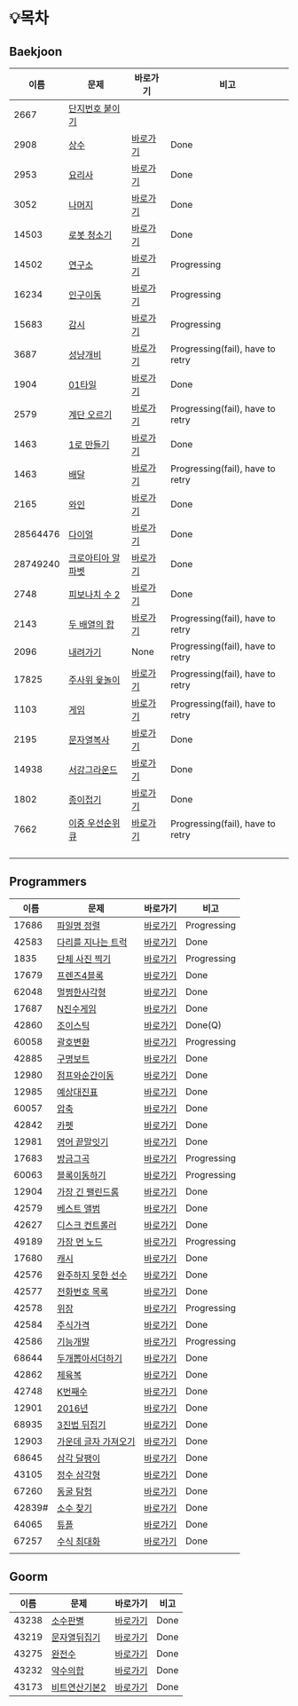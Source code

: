 # :bulb:목차

## Baekjoon

| 이름     | 문제                                                         | 바로가기                                                     | 비고                             |
| -------- | ------------------------------------------------------------ | ------------------------------------------------------------ | -------------------------------- |
| 2667     | [단지번호 붙이기](https://www.acmicpc.net/problem/2667)      |                                                              |                                  |
| 2908     | [상수](https://www.acmicpc.net/problem/2908)                 | [바로가기](./src/baekjoon/brotherSangsu.java)                | Done                             |
| 2953     | [요리사](https://www.acmicpc.net/problem/2953)               | [바로가기](./src/baekjoon/cook.java)                         | Done                             |
| 3052     | [나머지](https://www.acmicpc.net/problem/3052)               | [바로가기](./src/baekjoon/good2.java)                        | Done                             |
| 14503    | [로봇 청소기](https://www.acmicpc.net/problem/14503)         | [바로가기](./src/baekjoon/Robot.java)                        | Done                             |
| 14502    | [연구소](https://www.acmicpc.net/problem/14502)              | [바로가기](./src/baekjoon/Loboratory.java)                   | Progressing                      |
| 16234    | [인구이동](https://www.acmicpc.net/problem/16234)            | [바로가기](./src/baekjoon/Imigration.java)                   | Progressing                      |
| 15683    | [감시](https://www.acmicpc.net/problem/15683)                | [바로가기](./src/baekjoon/Surveillance.java)                 | Progressing                      |
| 3687     | [성냥개비](https://www.acmicpc.net/problem/3687)             | [바로가기](./blob/master/Python/programmers/matchStick.py)   | Progressing(fail), have to retry |
| 1904     | [01타일](https://www.acmicpc.net/problem/1904)               | [바로가기](./blob/master/Python/programmers/01tile.py)       | Done                             |
| 2579     | [계단 오르기](https://www.acmicpc.net/problem/2579)          | [바로가기](./blob/master/Python/programmers/climbingStairs.py) | Progressing(fail), have to retry |
| 1463     | [1로 만들기](https://www.acmicpc.net/problem/1463)           | [바로가기](./blob/master/Python/programmers/makeNumberToOne.py) | Done                             |
| 1463     | [배달](https://www.acmicpc.net/problem/1463)                 | [바로가기](./blob/master/Python/programmers/delivery.py)     | Progressing(fail), have to retry |
| 2165     | [와인](https://www.acmicpc.net/problem/2156)                 | [바로가기](./blob/master/Python/programmers/wine.py)         | Done                             |
| 28564476 | [다이얼](https://www.acmicpc.net/problem/28564476)           | [바로가기](./blob/master/Python/programmers/dial.py)         | Done                             |
| 28749240 | [크로아티아 알파벳](https://www.acmicpc.net/source/28749240) | [바로가기](./blob/master/Python/programmers/croatiaAlphabet.py) | Done                             |
| 2748     | [피보나치 수 2](https://www.acmicpc.net/problem/2748)        | [바로가기](./blob/master/Python/programmers/fibonachi2.py)   | Done                             |
| 2143     | [두 배열의 합](https://www.acmicpc.net/problem/2143)         | [바로가기](./blob/master/Python/programmers/sumOfTwoArray.py) | Progressing(fail), have to retry |
| 2096     | [내려가기](https://www.acmicpc.net/problem/2096)             | None                                                         | Progressing(fail), have to retry |
| 17825    | [주사위 윷놀이](https://www.acmicpc.net/problem/17825)       | [바로가기](./blob/master/Python/programmers/17825.py)        | Progressing(fail), have to retry |
| 1103     | [게임](https://www.acmicpc.net/problem/1103)                 | [바로가기](./blob/master/Python/programmers/game.py)         | Progressing(fail), have to retry |
| 2195     | [문자열복사](https://www.acmicpc.net/problem/2195)           | [바로가기](./Python/baekjoon/copyString.py)                  | Done                             |
| 14938    | [서강그라운드](https://www.acmicpc.net/problem/14938)        | [바로가기](./Python/baekjoon/sogangGround.py)                | Done                             |
| 1802     | [종이접기](https://www.acmicpc.net/problem/1802)             | [바로가기](./Python/baekjoon/1802.py)                        | Done                             |
| 7662     | [이중 우선순위 큐](https://www.acmicpc.net/problem/7662)     | [바로가기](./Python/baekjoon/7662.py)                        | Progressing(fail), have to retry |
|          |                                                              |                                                              |                                  |
|          |                                                              |                                                              |                                  |
|          |                                                              |                                                              |                                  |
|          |                                                              |                                                              |                                  |

## Programmers

| 이름   | 문제                                                         | 바로가기                                              | 비고        |
| ------ | ------------------------------------------------------------ | ----------------------------------------------------- | ----------- |
| 17686  | [파일명 정렬](https://programmers.co.kr/learn/courses/30/lessons/17686?language=java) | [바로가기](./src/programmers/FileNameSorting.java)    | Progressing |
| 42583  | [다리를 지나는 트럭](https://programmers.co.kr/learn/courses/30/lessons/17686?language=java) | [바로가기](./src/programmers/TruckPassingBridge.java) | Done        |
| 1835   | [단체 사진 찍기](https://programmers.co.kr/learn/courses/30/lessons/1835) | [바로가기](./src/programmers/TakeGroupPhoto.java)     | Progressing |
| 17679  | [프렌즈4블록](https://programmers.co.kr/learn/courses/30/lessons/17679) | [바로가기](./src/programmers/Friends4Block.java)      | Done        |
| 62048  | [멀쩡한사각형](https://programmers.co.kr/learn/courses/30/lessons/62048) | [바로가기](./src/programmers/CleanSquare.java)        | Done        |
| 17687  | [N진수게임](https://programmers.co.kr/learn/courses/30/lessons/17687) | [바로가기](./src/programmers/Nnumberize.java)         | Done        |
| 42860  | [조이스틱](https://programmers.co.kr/learn/courses/30/lessons/42860) | [바로가기](./src/programmers/Joystick.java)           | Done(Q)     |
| 60058  | [괄호변환](https://programmers.co.kr/learn/courses/30/lessons/60058) | [바로가기](./src/programmers/ParenthesisConvert.java) | Progressing |
| 42885  | [구명보트](https://programmers.co.kr/learn/courses/30/lessons/42885) | [바로가기](./src/programmers/Lifeboat.java)           | Done        |
| 12980  | [점프와순간이동](https://programmers.co.kr/learn/courses/30/lessons/12980) | [바로가기](./src/programmers/JumpAndTeleport.java)    | Done        |
| 12985  | [예상대진표](https://programmers.co.kr/learn/courses/30/lessons/12985) | [바로가기](./src/programmers/TourmentTree.java)       | Done        |
| 60057  | [압축](https://programmers.co.kr/learn/courses/30/lessons/60057) | [바로가기](./src/programmers/Pressing.java)           | Done        |
| 42842  | [카펫](https://programmers.co.kr/learn/courses/30/lessons/42842) | [바로가기](./src/programmers/Carpet.java)             | Done        |
| 12981  | [영어 끝말잇기](https://programmers.co.kr/learn/courses/30/lessons/12981) | [바로가기](./src/programmers/WordChain.java)          | Done        |
| 17683  | [방금그곡](https://programmers.co.kr/learn/courses/30/lessons/17683) | [바로가기](./src/programmers/TheSongJustHeard.java)   | Progressing |
| 60063  | [블록이동하기](https://programmers.co.kr/learn/courses/30/lessons/60063) | [바로가기](./src/programmers/MoveBlock.java)          | Progressing |
| 12904  | [가장 긴 팰린드롬](https://programmers.co.kr/learn/courses/30/lessons/12904) | [바로가기](./src/programmers/Palindrome.java)         | Done        |
| 42579  | [베스트 앨범](https://programmers.co.kr/learn/courses/30/lessons/42579) | [바로가기](./src/programmers/BestAlbum.java)          | Done        |
| 42627  | [디스크 컨트롤러](https://programmers.co.kr/learn/courses/30/lessons/42627) | [바로가기](./src/programmers/DiscController.java)     | Done        |
| 49189  | [가장 먼 노드](https://programmers.co.kr/learn/courses/30/lessons/49189) | [바로가기](./src/programmers/TheFarthestNode.java)    | Progressing |
| 17680  | [캐시](https://programmers.co.kr/learn/courses/30/lessons/17680) | [바로가기](./src/programmers/Cache.java)              | Done        |
| 42576  | [완주하지 못한 선수](https://programmers.co.kr/learn/courses/30/lessons/42576?language=python3) | [바로가기](./Python/programmers/makeTheRun.py)        | Done        |
| 42577  | [전화번호 목록](https://programmers.co.kr/learn/courses/30/lessons/42577) | [바로가기](./Python/programmers/phoneNumberList.py)   | Done        |
| 42578  | [위장](https://programmers.co.kr/learn/courses/30/lessons/42578) | [바로가기](./Python/programmers/camouflage.py)        | Progressing |
| 42584  | [주식가격](https://programmers.co.kr/learn/courses/30/lessons/42584) | [바로가기](./Python/programmers/stockPrice.py)        | Done        |
| 42586  | [기능개발](https://programmers.co.kr/learn/courses/30/lessons/42586) | [바로가기](./Python/programmers/developeFunction.py)  | Progressing |
| 68644  | [두개뽑아서더하기](https://programmers.co.kr/learn/courses/30/lessons/68644) | [바로가기](./Python/programmers/sumTwo.py)            | Done        |
| 42862  | [체육복](https://programmers.co.kr/learn/courses/30/lessons/42862) | [바로가기](./Python/programmers/uniform.py)           | Done        |
| 42748  | [K번째수](https://programmers.co.kr/learn/courses/30/lessons/42748) | [바로가기](./Python/programmers/kthnumber.py)         | Done        |
| 12901  | [2016년](https://programmers.co.kr/learn/courses/30/lessons/12901) | [바로가기](./Python/programmers/2016.py)              | Done        |
| 68935  | [3진법 뒤집기](https://programmers.co.kr/learn/courses/30/lessons/68935) | [바로가기](./Python/programmers/reversingTernary.py)  | Done        |
| 12903  | [가운데 글자 가져오기](https://programmers.co.kr/learn/courses/30/lessons/12903) | [바로가기](./Python/programmers/gettingMiddle.py)     | Done        |
| 68645  | [삼각 달팽이](https://programmers.co.kr/learn/courses/30/lessons/68645) | [바로가기](./Python/programmers/triangleSnail.py)     | Done        |
| 43105  | [정수 삼각형](https://programmers.co.kr/learn/courses/30/lessons/43105) | [바로가기](./Python/programmers/intTriangle.py)       | Done        |
| 67260  | [동굴 탐험](https://programmers.co.kr/learn/courses/30/lessons/67260) | [바로가기](./Python/programmers/caveExploration.py)   | Done        |
| 42839# | [소수 찾기](https://programmers.co.kr/learn/courses/30/lessons/42839#) | [바로가기](./Python/programmers/findDemical.py)       | Done        |
| 64065  | [튜플](https://programmers.co.kr/learn/courses/30/lessons/64065) | [바로가기](./Python/programmers/tuple.py)             | Done        |
| 67257  | [수식 최대화](https://programmers.co.kr/learn/courses/30/lessons/67257) | [바로가기](./Python/programmers/67257.py)             | Done        |
|        |                                                              |                                                       |             |


## Goorm

| 이름  | 문제                                                         | 바로가기                                            | 비고 |
| ----- | ------------------------------------------------------------ | --------------------------------------------------- | ---- |
| 43238 | [소수판별](https://level.goorm.io/exam/43238/소수-판별/quiz/1) | [바로가기](./src/goorm/PrimeNumber.java)            | Done |
| 43219 | [문자열뒤집기](https://level.goorm.io/exam/43219/문자열-뒤집기/quiz/1) | [바로가기](./src/goorm/ReverseString.java)          | Done |
| 43275 | [완전수](https://level.goorm.io/exam/43275/완전수/quiz/1)    | [바로가기](./src/goorm/PerfectNumber.java)          | Done |
| 43232 | [약수의합](https://level.goorm.io/exam/43232/약수의-합/quiz/1) | [바로가기](./src/goorm/TotalOfTrivialDivisor.java)  | Done |
| 43173 | [비트연산기본2](https://level.goorm.io/exam/43173/비트연산-기본-2/quiz/1) | [바로가기](./src/goorm/BasicOfBotwiseOperator.java) | Done |

